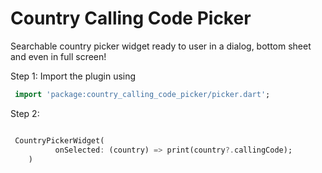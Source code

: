 # Country Calling Code Picker

Searchable country picker widget ready to user in a dialog, bottom sheet and even in full screen!

Step 1: Import the plugin using
```dart
 import 'package:country_calling_code_picker/picker.dart';
```
Step 2:
```dart

 CountryPickerWidget(
          onSelected: (country) => print(country?.callingCode);
    )

```
   
